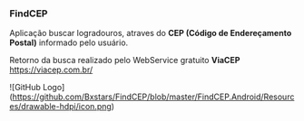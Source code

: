 ### FindCEP

Aplicação buscar logradouros, atraves do **CEP (Código de Endereçamento Postal)** informado pelo usuário.

Retorno da busca realizado pelo WebService gratuito **ViaCEP** https://viacep.com.br/

![GitHub Logo] (https://github.com/Bxstars/FindCEP/blob/master/FindCEP.Android/Resources/drawable-hdpi/icon.png)
